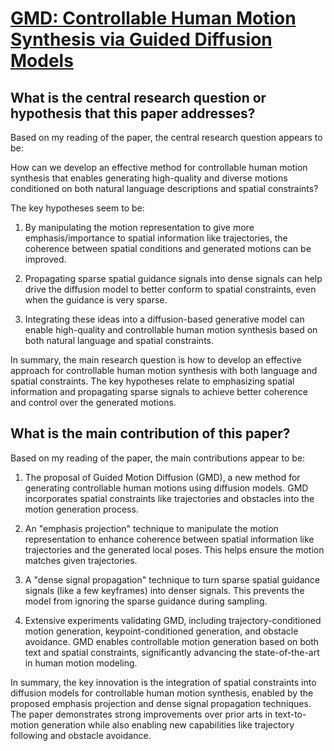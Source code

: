 # [GMD: Controllable Human Motion Synthesis via Guided Diffusion Models](https://arxiv.org/abs/2305.12577)

## What is the central research question or hypothesis that this paper addresses?

 Based on my reading of the paper, the central research question appears to be: 

How can we develop an effective method for controllable human motion synthesis that enables generating high-quality and diverse motions conditioned on both natural language descriptions and spatial constraints?

The key hypotheses seem to be:

1) By manipulating the motion representation to give more emphasis/importance to spatial information like trajectories, the coherence between spatial conditions and generated motions can be improved. 

2) Propagating sparse spatial guidance signals into dense signals can help drive the diffusion model to better conform to spatial constraints, even when the guidance is very sparse.

3) Integrating these ideas into a diffusion-based generative model can enable high-quality and controllable human motion synthesis based on both natural language and spatial constraints.

In summary, the main research question is how to develop an effective approach for controllable human motion synthesis with both language and spatial constraints. The key hypotheses relate to emphasizing spatial information and propagating sparse signals to achieve better coherence and control over the generated motions.


## What is the main contribution of this paper?

 Based on my reading of the paper, the main contributions appear to be:

1. The proposal of Guided Motion Diffusion (GMD), a new method for generating controllable human motions using diffusion models. GMD incorporates spatial constraints like trajectories and obstacles into the motion generation process.

2. An "emphasis projection" technique to manipulate the motion representation to enhance coherence between spatial information like trajectories and the generated local poses. This helps ensure the motion matches given trajectories. 

3. A "dense signal propagation" technique to turn sparse spatial guidance signals (like a few keyframes) into denser signals. This prevents the model from ignoring the sparse guidance during sampling.

4. Extensive experiments validating GMD, including trajectory-conditioned motion generation, keypoint-conditioned generation, and obstacle avoidance. GMD enables controllable motion generation based on both text and spatial constraints, significantly advancing the state-of-the-art in human motion modeling.

In summary, the key innovation is the integration of spatial constraints into diffusion models for controllable human motion synthesis, enabled by the proposed emphasis projection and dense signal propagation techniques. The paper demonstrates strong improvements over prior arts in text-to-motion generation while also enabling new capabilities like trajectory following and obstacle avoidance.
